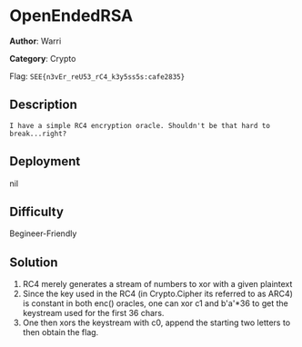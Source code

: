 # OpenEndedRSA

**Author**: Warri

**Category**: Crypto

Flag: `SEE{n3vEr_reU53_rC4_k3y5ss5s:cafe2835}`

## Description

```
I have a simple RC4 encryption oracle. Shouldn't be that hard to break...right?
```

## Deployment

nil

## Difficulty

Begineer-Friendly

## Solution

1. RC4 merely generates a stream of numbers to xor with a given plaintext
2. Since the key used in the RC4 (in Crypto.Cipher its referred to as ARC4) is constant in both enc() oracles, one can xor c1 and b'a'*36 to get the keystream used for the first 36 chars.
3. One then xors the keystream with c0, append the starting two letters to then obtain the flag.
